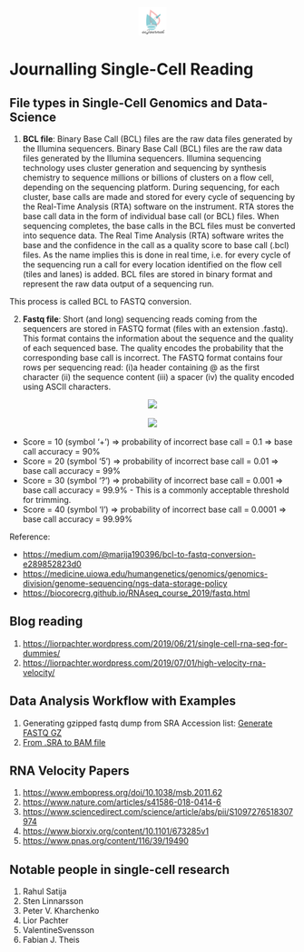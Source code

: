 <p align="center"><img src="https://github.com/gravitogen/scJournal/blob/master/scJournal.png?raw=true" width="50"/>
  </p>

# Journalling Single-Cell Reading

## File types in Single-Cell Genomics and Data-Science

1. **BCL file**: Binary Base Call (BCL) files are the raw data files generated by the Illumina sequencers.
Binary Base Call (BCL) files are the raw data files generated by the Illumina sequencers.  Illumina sequencing technology uses cluster generation and sequencing by synthesis chemistry to sequence millions or billions of clusters on a flow cell, depending on the sequencing platform. During sequencing, for each cluster, base calls are made and stored for every cycle of sequencing by the Real-Time Analysis (RTA) software on the instrument. RTA stores the base call data in the form of individual base call (or BCL) files. When sequencing completes, the base calls in the BCL files must be converted into sequence data. The Real Time Analysis (RTA) software writes the base and the confidence in the call as a quality score to base call (.bcl) files. As the name implies this is done in real time, i.e. for every cycle of the sequencing run a call for every location identified on the flow cell (tiles and lanes) is added. BCL files are stored in binary format and represent the raw data output of a sequencing run.

This process is called BCL to FASTQ conversion. 

2. **Fastq file**: Short (and long) sequencing reads coming from the sequencers are stored in FASTQ format (files with an extension .fastq). This format contains the information about the sequence and the quality of each sequenced base. The quality encodes the probability that the corresponding base call is incorrect.
The FASTQ format contains four rows per sequencing read: (i)a  header containing @ as the first character (ii) the sequence content (iii) a spacer (iv) the quality encoded using ASCII characters.

<p align="center"><img src="https://web.archive.org/web/20200907070342im_/https://biocorecrg.github.io/RNAseq_course_2019/images/fastq_format.png"/>
</p>

<p align="center"><img src="https://web.archive.org/web/20200907070342im_/https://biocorecrg.github.io/RNAseq_course_2019/images/phred_quality.png"/>
</p>


  - Score = 10 (symbol ‘+’) => probability of incorrect base call = 0.1 => base call accuracy = 90%
  - Score = 20 (symbol ‘5’) => probability of incorrect base call = 0.01 => base call accuracy = 99%
  - Score = 30 (symbol ‘?’) => probability of incorrect base call = 0.001 => base call accuracy = 99.9% - This is a commonly acceptable threshold for trimming.
  - Score = 40 (symbol ‘I’) => probability of incorrect base call = 0.0001 => base call accuracy = 99.99%



Reference: 
- https://medium.com/@marija190396/bcl-to-fastq-conversion-e289852823d0
- https://medicine.uiowa.edu/humangenetics/genomics/genomics-division/genome-sequencing/ngs-data-storage-policy
- https://biocorecrg.github.io/RNAseq_course_2019/fastq.html


## Blog reading
1. https://liorpachter.wordpress.com/2019/06/21/single-cell-rna-seq-for-dummies/
2. https://liorpachter.wordpress.com/2019/07/01/high-velocity-rna-velocity/

## Data Analysis Workflow with Examples
1. Generating gzipped fastq dump from SRA Accession list: [Generate FASTQ GZ](https://github.com/gravitogen/scJournal/blob/master/Workflow/generate_fastq.bash)
2. [From .SRA to BAM file](https://github.com/gravitogen/scJournal/blob/master/Workflow/fromSRAtoBAM.md) 

## RNA Velocity Papers
1. https://www.embopress.org/doi/10.1038/msb.2011.62
2. https://www.nature.com/articles/s41586-018-0414-6
3. https://www.sciencedirect.com/science/article/abs/pii/S1097276518307974
4. https://www.biorxiv.org/content/10.1101/673285v1
5. https://www.pnas.org/content/116/39/19490

## Notable people in single-cell research
1. Rahul Satija
2. Sten Linnarsson
3. Peter V. Kharchenko
4. Lior Pachter
5. ValentineSvensson
6. Fabian J. Theis

